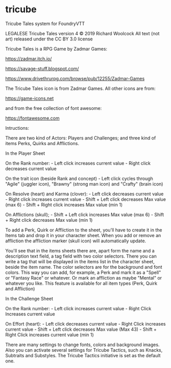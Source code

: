 # tricube
Tricube Tales system for FoundryVTT

LEGALESE
Tricube Tales version 4 © 2019 Richard Woolcock
All text (not art) released under the CC BY 3.0 license

Tricube Tales is a RPG Game by Zadmar Games:

https://zadmar.itch.io/

https://savage-stuff.blogspot.com/

https://www.drivethrurpg.com/browse/pub/12255/Zadmar-Games

The Tricube Tales icon is from Zadmar Games. All other icons are from:

https://game-icons.net

and from the free collection of font awesome:

https://fontawesome.com

Intructions:

There are two kind of Actors: Players and Challenges; and three kind of items Perks, Quirks and Afflictions.

In the Player Sheet

On the Rank number:
    - Left click increases current value
    - Right click decreases current value

On the trait icon (beside Rank and concept)
    - Left click cycles through "Agile" (juggler icon), "Brawny" (strong man icon) and "Crafty" (brain icon)

On Resolve (heart) and Karma (clover):
    - Left click decreases current value
    - Right click increases current value
    - Shift + Left click decreases Max value (max 6)
    - Shift + Right click increases Max value (min 1)

On Afflictions (skull);
    - Shift + Left click increases Max value (max 6)
    - Shift + Right click decreases Max value (min 1)

To add a Perk, Quirk or Affliction to the sheet, you'll have to create it in the Items tab and drop it in your character sheet. 
When you add or remove an affliction the affliction marker (skull icon) will automatically update.

You'll see that in the items sheets there are, apart form the name and a description text field, a tag field with two color selectors.
There you can write a tag that will be displayed in the items list in the character sheet, beside the item name. 
The color selectors are for the background and font colors.
This way you can add, for example, a Perk and mark it as a "Spell" or "Fantasy Race" or whatever. Or mark an affliction as maybe "Mental" or whatever you like.
This feature is available for all item types (Perk, Quirk and Affliction)

In the Challenge Sheet

On the Rank number:
    - Left click increases current value
    - Right Click Increases current value


On Effort (heart):
    - Left click decreases current value
    - Right Click increases current value
    - Shift + Left click decreases Max value (Max 43)
    - Shift + Right Click increases current value (min 1)

There are many settings to change fonts, colors and background images. Also you can activate several settings for Tricube Tactics, 
such as Knacks, Subtraits and Substyles. The Tricube Tactics initiative is set as the default one.
